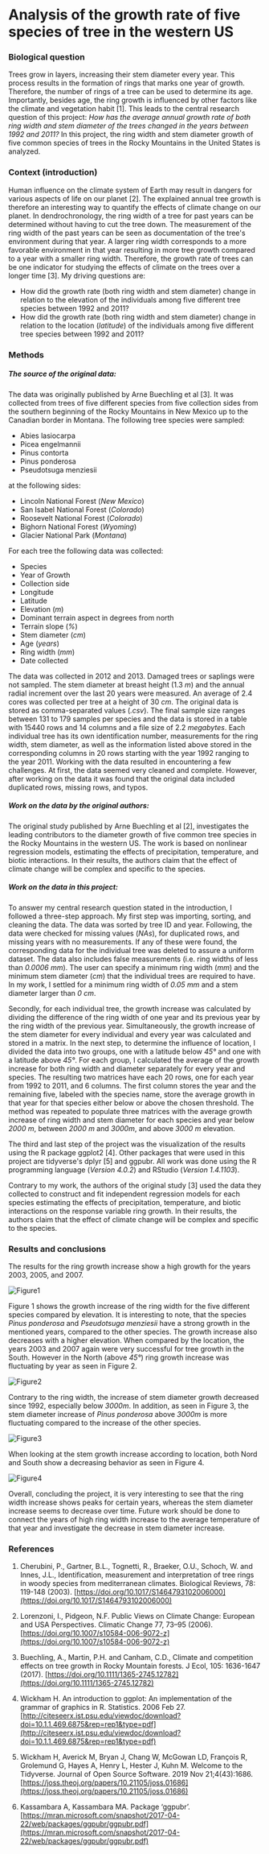 # Analysis of the growth rate of five species of tree in the western US

### Biological question
Trees grow in layers, increasing their stem diameter every year. This process results in the formation of rings that marks one year of growth. Therefore, the number of rings of a tree can be used to determine its age. Importantly, besides age, the ring growth is influenced by other factors like the climate and vegetation habit [1]. This leads to the central research question of this project: _How has the average annual growth rate of both ring width and stem diameter of the trees changed in the years between 1992 and 2011?_ In this project, the ring width and stem diameter growth of five common species of trees in the Rocky Mountains in the United States is analyzed.

### Context (introduction)
Human influence on the climate system of Earth may result in dangers for various aspects of life on our planet [2]. The explained annual tree growth is therefore an interesting way to quantify the effects of climate change on our planet. In dendrochronology, the ring width of a tree for past years can be determined without having to cut the tree down. The measurement of the ring width of the past years can be seen as documentation of the tree's environment during that year. A larger ring width corresponds to a more favorable environment in that year resulting in more tree growth compared to a year with a smaller ring width. Therefore, the growth rate of trees can be one indicator for studying the effects of climate on the trees over a longer time [3]. My driving questions are:
* How did the growth rate (both ring width and stem diameter) change in relation to the elevation of the individuals among five different tree species between 1992 and 2011?
* How did the growth rate (both ring width and stem diameter) change in relation to the location (_latitude_) of the individuals among five different tree species between 1992 and 2011?   


### Methods
##### The source of the original data:

The data was originally published by Arne Buechling et al [3]. It was collected from trees of five different species from five collection sides from the southern beginning of the Rocky Mountains in New Mexico up to the Canadian border in Montana. The following tree species were sampled:

* Abies lasiocarpa
* Picea engelmannii
* Pinus contorta
* Pinus ponderosa
* Pseudotsuga menziesii

at the following sides:

* Lincoln National Forest (_New Mexico_)
* San Isabel National Forest (_Colorado_)
* Roosevelt National Forest (_Colorado_)
* Bighorn National Forest (_Wyoming_)
* Glacier National Park (_Montana_)

For each tree the following data was collected:
* Species
* Year of Growth
* Collection side
* Longitude
* Latitude
* Elevation (_m_)
* Dominant terrain aspect in degrees from north
* Terrain slope (_%_)
* Stem diameter (_cm_)
* Age (_years_)
* Ring width (_mm_)
* Date collected

The data was collected in 2012 and 2013. Damaged trees or saplings were not sampled.  The stem diameter at breast height (1.3 _m_) and the annual radial increment over the last 20 years were measured. An average of 2.4 cores was collected per tree at a height of 30 _cm_. The original data is stored as comma-separated values (_.csv_). The final sample size ranges between 131 to 179 samples per species and the data is stored in a table with 15440 rows and 14 columns and a file size of 2.2 _megabytes_. Each individual tree has its own identification number, measurements for the ring width, stem diameter, as well as the information listed above stored in the corresponding columns in 20 rows starting with the year 1992 ranging to the year 2011. Working with the data resulted in encountering a few challenges. At first, the data seemed very cleaned and complete. However, after working on the data it was found that the original data included duplicated rows, missing rows, and typos.


##### Work on the data by the original authors:
The original study published by Arne Buechling et al [2], investigates the leading contributors to the diameter growth of five common tree species in the Rocky Mountains in the western US. The work is based on nonlinear regression models, estimating the effects of precipitation, temperature, and biotic interactions. In their results, the authors claim that the effect of climate change will be complex and specific to the species.  

##### Work on the data in this project:
To answer my central research question stated in the introduction, I followed a three-step approach. My first step was importing, sorting, and cleaning the data. The data was sorted by tree ID and year. Following, the data were checked for missing values (_NAs_), for duplicated rows, and missing years with no measurements. If any of these were found, the corresponding data for the individual tree was deleted to assure a uniform dataset. The data also includes false measurements (i.e. ring widths of less than _0.0006 mm_). The user can specify a minimum ring width (_mm_) and the minimum stem diameter (_cm_) that the individual trees are required to have. In my work, I settled for a minimum ring width of _0.05 mm_ and a stem diameter larger than _0 cm_.

Secondly, for each individual tree, the growth increase was calculated by dividing the difference of the ring width of one year and its previous year by the ring width of the previous year. Simultaneously, the growth increase of the stem diameter for every individual and every year was calculated and stored in a matrix. In the next step, to determine the influence of location, I divided the data into two groups, one with a latitude below _45°_ and one with a latitude above _45°_. For each group, I calculated the average of the growth increase for both ring width and diameter separately for every year and species. The resulting two matrices have each 20 rows, one for each year from 1992 to 2011, and 6 columns. The first column stores the year and the remaining five, labeled with the species name, store the average growth in that year for that species either below or above the chosen threshold. The method was repeated to populate three matrices with the average growth increase of ring width and stem diameter for each species and year below _2000 m_, between _2000 m_ and _3000m_, and above _3000 m_ elevation.

The third and last step of the project was the visualization of the results using the R package ggplot2 [4]. Other packages that were used in this project are tidyverse's dplyr [5] and ggpubr. All work was done using the R programming language (_Version 4.0.2_) and RStudio (_Version 1.4.1103_).

Contrary to my work, the authors of the original study [3] used the data they collected to construct and fit independent regression models for each species estimating the effects of precipitation, temperature, and biotic interactions on the response variable ring growth. In their results, the authors claim that the effect of climate change will be complex and specific to the species.  

### Results and conclusions

The results for the ring growth increase show a high growth for the years 2003, 2005, and 2007.

![Figure1](https://github.com/LukasBuecherl/CompBioLabsAndHW/blob/30c947e1eddfe4051b0786a9070debb77ae5b12b/Final_Project/Results/RingEle.png?raw=true "Figure 1")

 Figure 1 shows the growth increase of the ring width for the five different species compared by elevation. It is interesting to note, that the species _Pinus ponderosa_ and _Pseudotsuga menziesii_ have a strong growth in the mentioned years, compared to the other species. The growth increase also decreases with a higher elevation. When compared by the location, the years 2003 and 2007 again were very successful for tree growth in the South. However in the North (above _45°_) ring growth increase was fluctuating by year as seen in Figure 2.

 ![Figure2](https://github.com/LukasBuecherl/CompBioLabsAndHW/blob/30c947e1eddfe4051b0786a9070debb77ae5b12b/Final_Project/Results/RingLat.png?raw=true "Figure 2")

 Contrary to the ring width, the increase of stem diameter growth decreased since 1992, especially below _3000m_. In addition, as seen in Figure 3, the stem diameter increase of _Pinus ponderosa_ above _3000m_ is more fluctuating compared to the increase of the other species.

 ![Figure3](https://github.com/LukasBuecherl/CompBioLabsAndHW/blob/30c947e1eddfe4051b0786a9070debb77ae5b12b/Final_Project/Results/StemEle.png?raw=true "Figure 3")

 When looking at the stem growth increase according to location, both Nord and South show a decreasing behavior as seen in Figure 4.

 ![Figure4](https://github.com/LukasBuecherl/CompBioLabsAndHW/blob/30c947e1eddfe4051b0786a9070debb77ae5b12b/Final_Project/Results/StemLat.png?raw=true "Figure 4")

Overall, concluding the project, it is very interesting to see that the ring width increase shows peaks for certain years, whereas the stem diameter increase seems to decrease over time. Future work should be done to connect the years of high ring width increase to the average temperature of that year and investigate the decrease in stem diameter increase.

### References

1. Cherubini, P., Gartner, B.L., Tognetti, R., Braeker, O.U., Schoch, W. and Innes, J.L., Identification, measurement and interpretation of tree rings in woody species from mediterranean climates. Biological Reviews, 78: 119-148 (2003). [https://doi.org/10.1017/S1464793102006000](https://doi.org/10.1017/S1464793102006000)

2. Lorenzoni, I., Pidgeon, N.F. Public Views on Climate Change: European and USA Perspectives. Climatic Change 77, 73–95 (2006). [https://doi.org/10.1007/s10584-006-9072-z](https://doi.org/10.1007/s10584-006-9072-z)

3. Buechling, A., Martin, P.H. and Canham, C.D., Climate and competition effects on tree growth in Rocky Mountain forests. J Ecol, 105: 1636-1647 (2017). [https://doi.org/10.1111/1365-2745.12782](https://doi.org/10.1111/1365-2745.12782)

4. Wickham H. An introduction to ggplot: An implementation of the grammar of graphics in R. Statistics. 2006 Feb 27.[http://citeseerx.ist.psu.edu/viewdoc/download?doi=10.1.1.469.6875&rep=rep1&type=pdf](http://citeseerx.ist.psu.edu/viewdoc/download?doi=10.1.1.469.6875&rep=rep1&type=pdf)

5. Wickham H, Averick M, Bryan J, Chang W, McGowan LD, François R, Grolemund G, Hayes A, Henry L, Hester J, Kuhn M. Welcome to the Tidyverse. Journal of Open Source Software. 2019 Nov 21;4(43):1686. [https://joss.theoj.org/papers/10.21105/joss.01686](https://joss.theoj.org/papers/10.21105/joss.01686)

6. Kassambara A, Kassambara MA. Package ‘ggpubr’.  [https://mran.microsoft.com/snapshot/2017-04-22/web/packages/ggpubr/ggpubr.pdf](https://mran.microsoft.com/snapshot/2017-04-22/web/packages/ggpubr/ggpubr.pdf)
